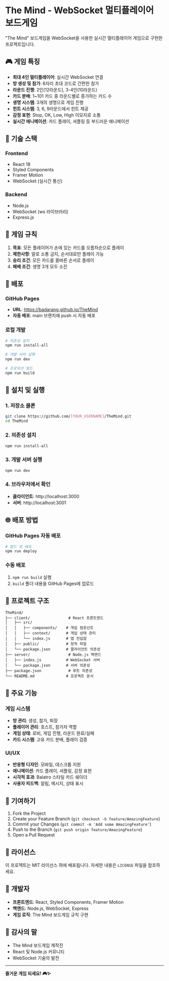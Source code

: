 # The Mind - WebSocket 멀티플레이어 보드게임

"The Mind" 보드게임을 WebSocket을 사용한 실시간 멀티플레이어 게임으로 구현한 프로젝트입니다.

## 🎮 게임 특징

- **최대 4인 멀티플레이어**: 실시간 WebSocket 연결
- **방 생성 및 참가**: 6자리 초대 코드로 간편한 참가
- **라운드 진행**: 2인(12라운드), 3-4인(10라운드)
- **카드 분배**: 1~101 카드 중 라운드별로 증가하는 카드 수
- **생명 시스템**: 3개의 생명으로 게임 진행
- **힌트 시스템**: 3, 6, 9라운드에서 힌트 제공
- **감정 표현**: Stop, OK, Low, High 이모지로 소통
- **실시간 애니메이션**: 카드 플레이, 셔플링 등 부드러운 애니메이션

## 🚀 기술 스택

### Frontend
- React 18
- Styled Components
- Framer Motion
- WebSocket (실시간 통신)

### Backend
- Node.js
- WebSocket (ws 라이브러리)
- Express.js

## 🎯 게임 규칙

1. **목표**: 모든 플레이어가 손에 있는 카드를 오름차순으로 플레이
2. **제한사항**: 말로 소통 금지, 순서대로만 플레이 가능
3. **승리 조건**: 모든 카드를 올바른 순서로 플레이
4. **패배 조건**: 생명 3개 모두 소진

## 📱 배포

### GitHub Pages
- **URL**: https://badarang.github.io/TheMind
- **자동 배포**: main 브랜치에 push 시 자동 배포

### 로컬 개발
```bash
# 의존성 설치
npm run install-all

# 개발 서버 실행
npm run dev

# 프로덕션 빌드
npm run build
```

## 🔧 설치 및 실행

### 1. 저장소 클론
```bash
git clone https://github.com/[YOUR_USERNAME]/TheMind.git
cd TheMind
```

### 2. 의존성 설치
```bash
npm run install-all
```

### 3. 개발 서버 실행
```bash
npm run dev
```

### 4. 브라우저에서 확인
- **클라이언트**: http://localhost:3000
- **서버**: http://localhost:3001

## 🌐 배포 방법

### GitHub Pages 자동 배포
```bash
# 빌드 및 배포
npm run deploy
```

### 수동 배포
1. `npm run build` 실행
2. `build` 폴더 내용을 GitHub Pages에 업로드

## 📁 프로젝트 구조

```
TheMind/
├── client/                 # React 프론트엔드
│   ├── src/
│   │   ├── components/    # 게임 컴포넌트
│   │   ├── context/       # 게임 상태 관리
│   │   └── index.js       # 앱 진입점
│   ├── public/            # 정적 파일
│   └── package.json       # 클라이언트 의존성
├── server/                 # Node.js 백엔드
│   ├── index.js           # WebSocket 서버
│   └── package.json       # 서버 의존성
├── package.json            # 루트 의존성
└── README.md              # 프로젝트 문서
```

## 🎨 주요 기능

### 게임 시스템
- **방 관리**: 생성, 참가, 퇴장
- **플레이어 관리**: 호스트, 참가자 역할
- **게임 상태**: 로비, 게임 진행, 라운드 완료/실패
- **카드 시스템**: 고유 카드 분배, 플레이 검증

### UI/UX
- **반응형 디자인**: 모바일, 데스크톱 지원
- **애니메이션**: 카드 플레이, 셔플링, 감정 표현
- **시각적 효과**: Balatro 스타일 카드 쉐이더
- **사용자 피드백**: 알림, 메시지, 상태 표시

## 🤝 기여하기

1. Fork the Project
2. Create your Feature Branch (`git checkout -b feature/AmazingFeature`)
3. Commit your Changes (`git commit -m 'Add some AmazingFeature'`)
4. Push to the Branch (`git push origin feature/AmazingFeature`)
5. Open a Pull Request

## 📄 라이선스

이 프로젝트는 MIT 라이선스 하에 배포됩니다. 자세한 내용은 `LICENSE` 파일을 참조하세요.

## 👥 개발자

- **프론트엔드**: React, Styled Components, Framer Motion
- **백엔드**: Node.js, WebSocket, Express
- **게임 로직**: The Mind 보드게임 규칙 구현

## 🎉 감사의 말

- The Mind 보드게임 제작진
- React 및 Node.js 커뮤니티
- WebSocket 기술의 발전

---

**즐거운 게임 되세요! 🎮✨** 